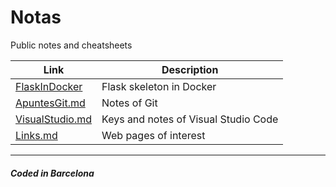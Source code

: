 # Notas

Public notes and cheatsheets

| Link | Description |
|------|-------------|
| [FlaskInDocker](FlaskInDocker/) | Flask skeleton in Docker |
| [ApuntesGit.md](ApuntesGit.md) | Notes of Git |
| [VisualStudio.md](VisualStudio.md) | Keys and notes of Visual Studio Code |
| [Links.md](Links.md) | Web pages of interest |

---

##### Coded in Barcelona
<!--
# Main Tittle

## Section

---

##### Coded in Barcelona
